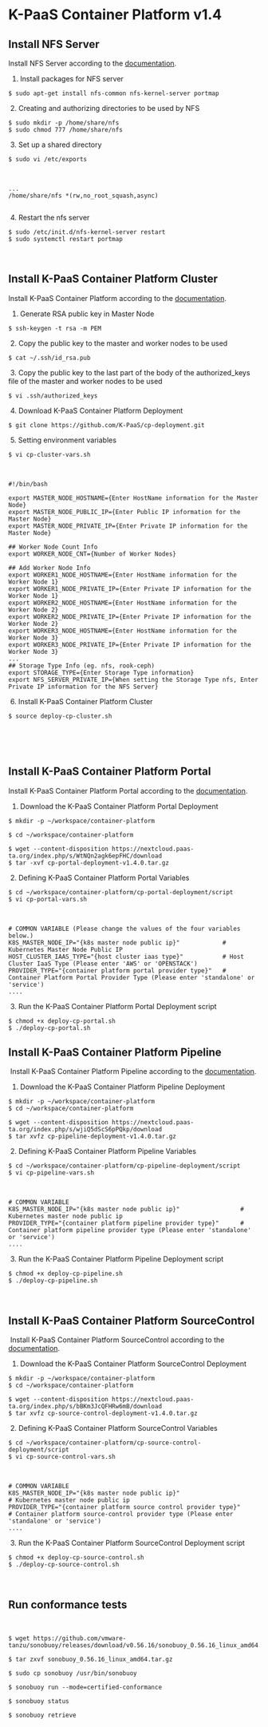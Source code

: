 # K-PaaS Container Platform v1.4

## Install NFS Server

Install NFS Server according to the [documentation](https://github.com/K-PaaS/container-platform/blob/master/install-guide/nfs-server-install-guide.md).
​
1. Install packages for NFS server
```
$ sudo apt-get install nfs-common nfs-kernel-server portmap
```
​
2. Creating and authorizing directories to be used by NFS
```
$ sudo mkdir -p /home/share/nfs
$ sudo chmod 777 /home/share/nfs
```
​
3. Set up a shared directory
```
$ sudo vi /etc/exports
```
​
```
...
/home/share/nfs *(rw,no_root_squash,async)
​
```
​
4. Restart the nfs server
```
$ sudo /etc/init.d/nfs-kernel-server restart
$ sudo systemctl restart portmap
```
​


## Install K-PaaS Container Platform Cluster

Install K-PaaS Container Platform according to the [documentation](https://github.com/K-PaaS/container-platform/blob/master/install-guide/standalone/cp-cluster-install.md).
​

1. Generate RSA public key in Master Node
```
$ ssh-keygen -t rsa -m PEM
```
​
2. Copy the public key to the master and worker nodes to be used
```
$ cat ~/.ssh/id_rsa.pub
```
​
3. Copy the public key to the last part of the body of the authorized_keys file of the master and worker nodes to be used
```
$ vi .ssh/authorized_keys
```
​
4. Download K-PaaS Container Platform Deployment
```
$ git clone https://github.com/K-PaaS/cp-deployment.git
```
​
5. Setting environment variables
```
$ vi cp-cluster-vars.sh
```
​
```
#!/bin/bash
​
export MASTER_NODE_HOSTNAME={Enter HostName information for the Master Node}
export MASTER_NODE_PUBLIC_IP={Enter Public IP information for the Master Node}
export MASTER_NODE_PRIVATE_IP={Enter Private IP information for the Master Node}
​
## Worker Node Count Info
export WORKER_NODE_CNT={Number of Worker Nodes}
​
## Add Worker Node Info
export WORKER1_NODE_HOSTNAME={Enter HostName information for the Worker Node 1}
export WORKER1_NODE_PRIVATE_IP={Enter Private IP information for the Worker Node 1}
export WORKER2_NODE_HOSTNAME={Enter HostName information for the Worker Node 2}
export WORKER2_NODE_PRIVATE_IP={Enter Private IP information for the Worker Node 2}
export WORKER3_NODE_HOSTNAME={Enter HostName information for the Worker Node 3}
export WORKER3_NODE_PRIVATE_IP={Enter Private IP information for the Worker Node 3}
...
## Storage Type Info (eg. nfs, rook-ceph)
export STORAGE_TYPE={Enter Storage Type information}
export NFS_SERVER_PRIVATE_IP={When setting the Storage Type nfs, Enter Private IP information for the NFS Server}
```
​
6. Install K-PaaS Container Platform Cluster
```
$ source deploy-cp-cluster.sh
```
​

​
## Install K-PaaS Container Platform Portal

Install K-PaaS Container Platform Portal according to the [documentation](https://github.com/K-PaaS/container-platform/blob/master/install-guide/container-platform-portal/cp-portal-deployment-standalone-guide.md).
​
1. Download the K-PaaS Container Platform Portal Deployment
```
$ mkdir -p ~/workspace/container-platform

$ cd ~/workspace/container-platform
​
$ wget --content-disposition https://nextcloud.paas-ta.org/index.php/s/WtNQn2agk6epFHC/download
$ tar -xvf cp-portal-deployment-v1.4.0.tar.gz
```
​
2. Defining K-PaaS Container Platform Portal Variables
```
$ cd ~/workspace/container-platform/cp-portal-deployment/script
$ vi cp-portal-vars.sh
```
​
```
# COMMON VARIABLE (Please change the values of the four variables below.)
K8S_MASTER_NODE_IP="{k8s master node public ip}"            # Kubernetes Master Node Public IP
HOST_CLUSTER_IAAS_TYPE="{host cluster iaas type}"           # Host Cluster IaaS Type (Please enter 'AWS' or 'OPENSTACK')
PROVIDER_TYPE="{container platform portal provider type}"   # Container Platform Portal Provider Type (Please enter 'standalone' or 'service')
....
```
​
3. Run the K-PaaS Container Platform Portal Deployment script
```
$ chmod +x deploy-cp-portal.sh
$ ./deploy-cp-portal.sh
```


## Install K-PaaS Container Platform Pipeline
​
Install K-PaaS Container Platform Pipeline according to the [documentation](https://github.com/K-PaaS/container-platform/blob/master/install-guide/pipeline/cp-pipeline-standalone-guide.md).


1. Download the K-PaaS Container Platform Pipeline Deployment
```
$ mkdir -p ~/workspace/container-platform
$ cd ~/workspace/container-platform
​
$ wget --content-disposition https://nextcloud.paas-ta.org/index.php/s/wjiQ5dScS6pPQkp/download
$ tar xvfz cp-pipeline-deployment-v1.4.0.tar.gz
```
​
2. Defining K-PaaS Container Platform Pipeline Variables
```
$ cd ~/workspace/container-platform/cp-pipeline-deployment/script
$ vi cp-pipeline-vars.sh
```
​
```
# COMMON VARIABLE
K8S_MASTER_NODE_IP="{k8s master node public ip}"                 # Kubernetes master node public ip
PROVIDER_TYPE="{container platform pipeline provider type}"      # Container platform pipeline provider type (Please enter 'standalone' or 'service')
....
```
​
3. Run the K-PaaS Container Platform Pipeline Deployment script
```
$ chmod +x deploy-cp-pipeline.sh
$ ./deploy-cp-pipeline.sh
```
​

## Install K-PaaS Container Platform SourceControl
​
Install K-PaaS Container Platform SourceControl according to the [documentation](https://github.com/K-PaaS/container-platform/blob/master/install-guide/source-control/cp-source-control-standalone-guide.md).

1. Download the K-PaaS Container Platform SourceControl Deployment
```
$ mkdir -p ~/workspace/container-platform
$ cd ~/workspace/container-platform
​
$ wget --content-disposition https://nextcloud.paas-ta.org/index.php/s/bBKm3JcQFHRw6mB/download
$ tar xvfz cp-source-control-deployment-v1.4.0.tar.gz
```
​
2. Defining K-PaaS Container Platform SourceControl Variables
```
$ cd ~/workspace/container-platform/cp-source-control-deployment/script
$ vi cp-source-control-vars.sh
```
​
```
# COMMON VARIABLE
K8S_MASTER_NODE_IP="{k8s master node public ip}"                       # Kubernetes master node public ip
PROVIDER_TYPE="{container platform source control provider type}"      # Container platform source-control provider type (Please enter 'standalone' or 'service')
....
```
​
3. Run the K-PaaS Container Platform SourceControl Deployment script
```
$ chmod +x deploy-cp-source-control.sh
$ ./deploy-cp-source-control.sh
```
​
## Run conformance tests
​
```
$ wget https://github.com/vmware-tanzu/sonobuoy/releases/download/v0.56.16/sonobuoy_0.56.16_linux_amd64.tar.gz
​
$ tar zxvf sonobuoy_0.56.16_linux_amd64.tar.gz
​
$ sudo cp sonobuoy /usr/bin/sonobuoy
​
$ sonobuoy run --mode=certified-conformance
​
$ sonobuoy status
​
$ sonobuoy retrieve
```
